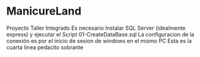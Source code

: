 # ManicureLand
Proyecto Taller Integrado
Es necesario Instalar SQL Server (idealmente express) y ejecutar el Script 01-CreateDataBase.sql
La configuracion de la conexión es por el inicio de sesion de windows en el mismo PC
Esta es la cuarta linea
pedacito sobrante

